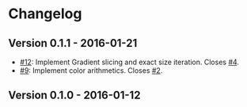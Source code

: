 # Changelog

## Version 0.1.1 - 2016-01-21

 * [#12][12]: Implement Gradient slicing and exact size iteration. Closes [#4][4].
 * [#9][9]: Implement color arithmetics. Closes [#2][2].

## Version 0.1.0 - 2016-01-12

[12]: https://github.com/Ogeon/palette/pull/12
[9]: https://github.com/Ogeon/palette/pull/9
[4]: https://github.com/Ogeon/palette/issues/4
[2]: https://github.com/Ogeon/palette/issues/2
